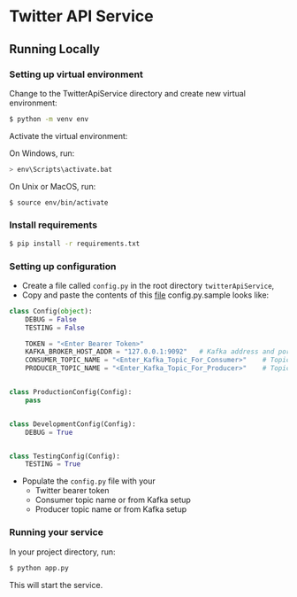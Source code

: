 # Twitter API Service

## Running Locally

### Setting up virtual environment

Change to the TwitterApiService directory and create new virtual environment:

```bash
$ python -m venv env
```

Activate the virtual environment:

On Windows, run:
 
```bash
> env\Scripts\activate.bat
```

On Unix or MacOS, run:

```bash
$ source env/bin/activate
```

### Install requirements

```bash
$ pip install -r requirements.txt
```

### Setting up configuration

- Create a file called `config.py` in the root directory `twitterApiService`,
- Copy and paste the contents of this [file](config.py.sample)
config.py.sample looks like:

```python
class Config(object):
    DEBUG = False
    TESTING = False

    TOKEN = "<Enter Bearer Token>"
    KAFKA_BROKER_HOST_ADDR = "127.0.0.1:9092"   # Kafka address and port num.
    CONSUMER_TOPIC_NAME = "<Enter_Kafka_Topic_For_Consumer>"    # Topic name
    PRODUCER_TOPIC_NAME = "<Enter_Kafka_Topic_For_Producer>"    # Topic name


class ProductionConfig(Config):
    pass


class DevelopmentConfig(Config):
    DEBUG = True


class TestingConfig(Config):
    TESTING = True
```

- Populate the `config.py` file with your 
    - Twitter bearer token
    - Consumer topic name or <first-topic-name> from Kafka setup
    - Producer topic name or <second-topic-name> from Kafka setup

### Running your service

In your project directory, run:

```bash
$ python app.py
```

This will start the service.
